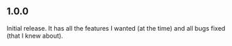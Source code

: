 ## 1.0.0

Initial release. It has all the features I wanted (at the time) and all bugs fixed (that I knew about).
